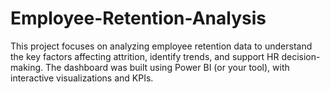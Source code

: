 # Employee-Retention-Analysis
This project focuses on analyzing employee retention data to understand the key factors affecting attrition, identify trends, and support HR decision-making. The dashboard was built using Power BI (or your tool), with interactive visualizations and KPIs.
